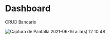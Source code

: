 # Dashboard
CRUD Bancario


![Captura de Pantalla 2021-06-16 a la(s) 12 10 48](https://user-images.githubusercontent.com/72485462/122263301-e4deee00-ce9b-11eb-924a-470c0f3bee63.png)

